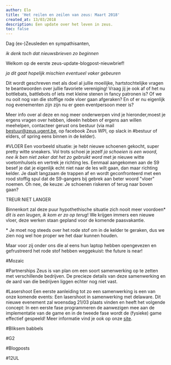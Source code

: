 ```yaml
---
author: Elo
title: 'Het reilen en zeilen van zeus: Maart 2018'
created_at: 13/03/2018
description: Een update over het leven in zeus.
toc: false
---
```


Dag (ex-)Zeusleden en sympathisanten,

_ik denk toch dat nieuwsbrieven zo beginnen_

Welkom op de eerste zeus-update-blogpost-nieuwbrief!

_ja dit gaat hopelijk mischien eventueel vaker gebeuren_

Dit wordt geschreven met als doel al jullie moeilijke, hartstochtelijke vragen te beantwoorden over jullie favoriete vereniging!
Vraag jij je ook af of het nu bottlebats, battlebots of iets met kleine stenen in fancy patronen is?
Of we nu ooit nog van die stoffige rode vloer gaan afgeraken?
En of er nu eigenlijk nog evenementen zijn zijn nu er geen eventpersoon meer is?

Meer info over al deze en nog meer onderwerpen vind je hieronder,moest je ergens vragen over hebben, 
ideeën hebben of ergens aan willen meehelpen, contacteer gerust ons bestuur
(via mail bestuur@zeus.ugent.be, op facebook Zeus WPI, op slack in #bestuur of elders, of spring eens binnen in de kelder).

#VLOER
Een voorbeeld situatie: je hebt nieuwe schoenen gekocht, super pretty witte sneakers.
Vol trots schoei je jezelf _ja schoeien is een woord, nee ik ben niet zeker dat het zo gebruikt word_ met je nieuwe witte voetomhulsels en vertrek je richting les.
Eenmaal aangekomen aan de S9 besef je dat je eigenlijk echt niet naar de les wilt gaan, dan maar richting kelder.
Je daalt langzaam de trappen af en wordt geconfronteerd met een rood stoffig spul dat de S9-gangers bij gebrek aan beter woord "vloer" noemen.
Oh nee, de keuze: Je schoenen riskeren of terug naar boven gaan?

TREUR NIET LANGER

Binnenkort zal deze puur hypothethische situatie zich nooit meer voordoen\* _dit is een leugen, ik kom er zo op terug_!
We krijgen immers een nieuwe vloer, deze werken staan gepland voor de komende paasvakantie.

\* Je moet nog steeds over het rode stof om in de kelder te geraken, dus we zien nog wel hoe proper we het daar kunnen houden.

Maar voor zij onder ons die al eens hun laptop hebben opengevezen en gefrustreerd het rode stof hebben weggekuist: the future is near!

#Mozaic

#Partnerships
Zeus is van plan om een soort samenwerking op te zetten met verschillende bedrijven.
De precieze details van deze samenwerking en de aard van die bedrijven liggen echter nog niet vast.

#Lasershoot
Een eerste aanleiding tot zo een samenwerking is een van onze komende events: Een lasershoot in samenwerking met delaware.
Dit nieuwe evenement zal woensdag 21/03 plaats vinden en heeft het volgende concept:
In een eerste fase programmeren de aanwezigen mee aan de implementatie van de game en in de tweede fase wordt de (fysieke) game effectief gespeeld!
Meer informatie vind je ook op onze [site](https://zeus.ugent.be/events/17-18/lasershoot/).


#Bliksem babbels

#G2

#Blogposts

#12UL
